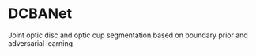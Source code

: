 # DCBANet
Joint optic disc and optic cup segmentation based on boundary prior and adversarial learning
